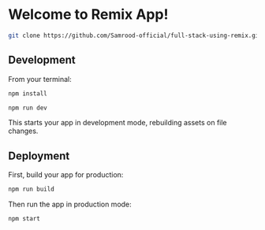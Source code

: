 # Welcome to Remix App!

```sh
git clone https://github.com/Samrood-official/full-stack-using-remix.git
```

## Development

From your terminal:

```sh
npm install
```

```sh
npm run dev
```

This starts your app in development mode, rebuilding assets on file changes.

## Deployment

First, build your app for production:

```sh
npm run build
```

Then run the app in production mode:

```sh
npm start
```

